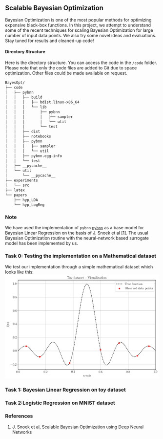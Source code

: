 ## Scalable Bayesian Optimization

Bayesian Optimization is one of the most popular methods for optimizing expensive black-box functions. In this project, we attempt to understand some of the recent techniques for scaling Bayesian Optimization for large number of input data points. We also try some novel ideas and evaluations. Stay tuned for results and cleaned-up code!

#### Directory Structure

Here is the directory structure. You can access the code in the `/code` folder. Please note that only the code files are added to Git due to space optimization. Other files could be made available on request.

```
BayesOpt/
├── code
│   ├── pybnn
│   │   ├── build
│   │   │   ├── bdist.linux-x86_64
│   │   │   └── lib
│   │   │       ├── pybnn
│   │   │       │   ├── sampler
│   │   │       │   └── util
│   │   │       └── test
│   │   ├── dist
│   │   ├── notebooks
│   │   ├── pybnn
│   │   │   ├── sampler
│   │   │   └── util
│   │   ├── pybnn.egg-info
│   │   └── test
│   ├── __pycache__
│   └── util
│       └── __pycache__
├── experiments
│   └── src
├── latex
└── papers
    ├── hyp_LDA
    └── hyp_LogReg

```

### Note

We have used the implementation of `pybnn` [`pybnn`](https://github.com/automl/pybnn) as a base model for Bayesian Linear Regression on the basis of J. Snoek et al [1]. The usual Bayesian Optimization routine with the neural-network based surrogate model has been implemented by us.

### Task 0: Testing the implementation on a Mathematical dataset

We test our implementation through a simple mathematical dataset which looks like this:
![alt text](https://github.com/bpiyush/BayesOpt/raw/master/plots/toy-dataset.png "Mathematical Dataset")

### Task 1: Bayesian Linear Regression on toy dataset

### Task 2:Logistic Regression on MNIST dataset





### References
1. J. Snoek et al, Scalable Bayesian Optimization using Deep Neural Networks